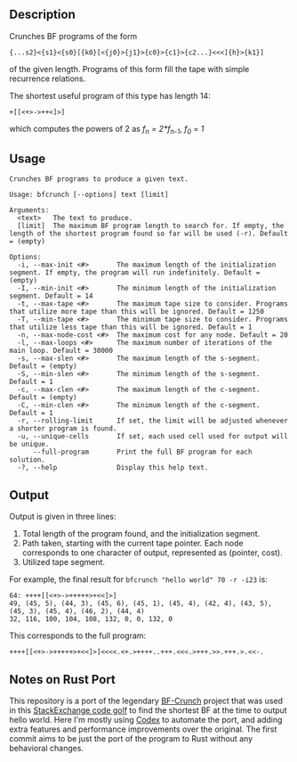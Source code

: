 
## Description

Crunches BF programs of the form
```
{...s2}<{s1}<{s0}[{k0}[<{j0}>{j1}>{c0}>{c1}>{c2...}<<<]{h}>{k1}]
```
of the given length. Programs of this form fill the tape with simple recurrence relations.

The shortest useful program of this type has length 14:
```
+[[<+>->++<]>]
```
which computes the powers of 2 as _f<sub>n</sub> = 2*f<sub>n-1</sub>_, _f<sub>0</sub> = 1_

## Usage

```
Crunches BF programs to produce a given text.

Usage: bfcrunch [--options] text [limit]

Arguments:
  <text>   The text to produce.
  [limit]  The maximum BF program length to search for. If empty, the length of the shortest program found so far will be used (-r). Default = (empty)

Options:
  -i, --max-init <#>       The maximum length of the initialization segment. If empty, the program will run indefinitely. Default = (empty)
  -I, --min-init <#>       The minimum length of the initialization segment. Default = 14
  -t, --max-tape <#>       The maximum tape size to consider. Programs that utilize more tape than this will be ignored. Default = 1250
  -T, --min-tape <#>       The minimum tape size to consider. Programs that utilize less tape than this will be ignored. Default = 1
  -n, --max-node-cost <#>  The maximum cost for any node. Default = 20
  -l, --max-loops <#>      The maximum number of iterations of the main loop. Default = 30000
  -s, --max-slen <#>       The maximum length of the s-segment. Default = (empty)
  -S, --min-slen <#>       The minimum length of the s-segment. Default = 1
  -c, --max-clen <#>       The maximum length of the c-segment. Default = (empty)
  -C, --min-clen <#>       The minimum length of the c-segment. Default = 1
  -r, --rolling-limit      If set, the limit will be adjusted whenever a shorter program is found.
  -u, --unique-cells       If set, each used cell used for output will be unique.
      --full-program       Print the full BF program for each solution.
  -?, --help               Display this help text.
```

## Output ##

Output is given in three lines:
 1. Total length of the program found, and the initialization segment.
 2. Path taken, starting with the current tape pointer. Each node
    corresponds to one character of output, represented as (pointer,
    cost).
 3. Utilized tape segment.
 
For example, the final result for `bfcrunch "hello world" 70 -r -i23` is:
```
64: ++++[[<+>->+++++>+<<]>]
49, (45, 5), (44, 3), (45, 6), (45, 1), (45, 4), (42, 4), (43, 5), (45, 3), (45, 4), (46, 2), (44, 4)
32, 116, 100, 104, 108, 132, 0, 0, 132, 0
```
This corresponds to the full program:
```
++++[[<+>->+++++>+<<]>]<<<<.<+.>++++..+++.<<<.>+++.>>.+++.>.<<-.
```

## Notes on Rust Port
This repository is a port of the legendary
[BF-Crunch](https://github.com/primo-ppcg/BF-Crunch) project that was
used in this [StackExchange code
golf](https://codegolf.stackexchange.com/questions/55422/hello-world/163590#163590)
to find the shortest BF at the time to output hello world. Here I'm
mostly using [Codex](https://chatgpt.com/codex) to automate the port,
and adding extra features and performance improvements over the
original. The first commit aims to be just the port of the program to
Rust without any behavioral changes.
